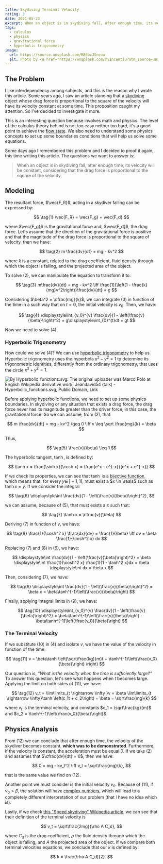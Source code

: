 ```yaml
---
title: Skydiving Terminal Velocity
rating: 3
date: 2021-05-23
excerpt: When an object is in skydiving fall, after enough time, its velocity will be constant, considering that the drag force is proportional to the square of the velocity.
tags:
  - calculus
  - physics
  - gravitational force
  - hyperbolic trigonometry
image:
  url: https://source.unsplash.com/R86bzJSneuw
  alt: Photo by <a href="https://unsplash.com/@vincentiu?utm_source=unsplash&utm_medium=referral&utm_content=creditCopyText">Vincentiu Solomon</a> on <a href="https://unsplash.com/s/photos/parachute?utm_source=unsplash&utm_medium=referral&utm_content=creditCopyText">Unsplash</a>
---
```


## The Problem

I like interdependency among subjects, and this is the reason why I wrote this article. Some years ago, I saw an article standing that a [skydiving](https://www.skydiveoc.com/about/articles/terminal-velocity-mean-skydiving/) object whose drag force is proportional to the square of the velocity will have its velocity constant at some time. This proposition caught my attention. So I've decided to investigate it more.

This is an interesting question because involves math and physics. The level of the calculus theory behind is not too easy neither too hard, it's a good point to achieve the [flow state](/zettelkasten/flow-state-psychology). We also need to understand some physics concepts to set up some boundaries conditions that will help us solve some equations.

Some days ago I remembered this problem and I decided to proof it again, this time writing this article. The questions we want to answer is:

> When an object is in skydiving fall, after enough time, its velocity will be constant, considering that the drag force is proportional to the square of the velocity.

## Modeling

The resultant force, $\vec{F_R}$, acting in a skydiver falling can be expressed by:

$$
\tag{1} \vec{F_R} = \vec{F_g} + \vec{F_d}
$$

where $\vec{F_g}$ is the gravitational force and, $\vec{F_d}$, the drag force. Let's assume that the direction of the gravitational force is positive and that the magnitude of the drag force is proportional to the square of velocity, than we have:

$$
\tag{2} m \frac{dv}{dt} = mg - kv^2
$$

where $k$ is a constant, related to the drag coefficient, fluid density through which the object is falling, and the projected area of the object.

To solve $(2)$, we can manipulate the equation to transform it to:

$$
\tag{3} m\frac{dv}{dt} = mg - kv^2 \iff \frac{1}{\left(1 - \frac{k}{mg}v^2\right)}\frac{dv}{dt} = g
$$

Considering $\beta^2 = \cfrac{mg}{k}$, we can integrate $(3)$ in function of the time in a such way that on $t=0$, the initial velocity is $v_0$. Then, we have:

$$
\tag{4} \displaystyle\int_{v_0}^{v} \frac{dv}{1 - \left(\frac{v}{\beta}\right)^2} = g\displaystyle\int_{0}^{t}dt = gt
$$

Now we need to solve $(4)$.

### Hyperbolic Trigonometry

How could we solve $(4)$? We can use [hyperbolic trigonometry](https://en.wikipedia.org/wiki/Hyperbolic_functions) to help us. Hyperbolic trigonometry uses the hyperbola $x^2 - y^2 = 1$ to determine its trigonometric identities, differently from the ordinary trigonometry, that uses the circle $x^2 + y^2 = 1$.

![By <a href="//commons.wikimedia.org/wiki/File:Hyperbolic_functions.svg" title="File:Hyperbolic functions.svg">Hyperbolic_functions.svg</a>: The original uploader was <a href="https://en.wikipedia.org/wiki/User:Marco_Polo" class="extiw" title="wikipedia:User:Marco Polo">Marco Polo</a> at <a href="https://en.wikipedia.org/wiki/" class="extiw" title="wikipedia:">English Wikipedia</a>.derivative work: <a href="//commons.wikimedia.org/wiki/User:Jeandavid54" title="User:Jeandavid54">Jeandavid54</a> (<a href="//commons.wikimedia.org/wiki/User_talk:Jeandavid54" title="User talk:Jeandavid54"><span class="signature-talk">talk</span></a>) - <a href="//commons.wikimedia.org/wiki/File:Hyperbolic_functions.svg" title="File:Hyperbolic functions.svg">Hyperbolic_functions.svg</a>, Public Domain, <a href="https://commons.wikimedia.org/w/index.php?curid=8424555">Link</a>](/images/articles/skydiver-terminal-velocity/Hyperbolic_functions-2.svg)

Before applying hyperbolic functions, we need to set up some physics boundaries. In skydiving or any situation that exists a drag force, the drag force never has its magnitude greater than the driver force, in this case, the gravitational force. So we can assume, from $(2)$, that:

$$
m \frac{dv}{dt} = mg - kv^2 \geq 0 \iff v \leq \sqrt \frac{mg}{k} = \beta
$$

Thus,

$$
\tag{5} \frac{v}{\beta} \leq 1
$$

The hyperbolic tangent, $\tanh$, is defined by:

$$
\tanh x = \frac{\sinh x}{\cosh x} = \frac{e^x - e^{-x}}{e^x + e^{-x}}
$$

If we check its properties, we can see that $\tanh$ is a [bijective function](https://math.stackexchange.com/questions/2341814/proving-hyperbolic-sine-and-tan-functions-are-bijective), which means that, for every $y \in \, \rbrack -1, 1\lbrack$, must exist a $x \in \reals$ such as $\tanh x = y$. If we consider the integral

$$
\tag{6} \displaystyle\int \frac{dv}{1 - \left(\frac{v}{\beta}\right)^2},
$$

we can assume, because of $(5)$, that must exists a $x$ such that:

$$
\tag{7} \tanh x = \cfrac{v}{\beta}
$$

Deriving $(7)$ in function of $v$, we have:

$$
\tag{8} \frac{1}{\cosh^2 x} \frac{dx}{dv} = \frac{1}{\beta} \iff dv = \beta \frac{1}{\cosh^2 x} dx
$$

Replacing $(7)$ and $(8)$ in $(6)$, we have:

$$
\displaystyle\int \frac{dv}{1 - \left(\frac{v}{\beta}\right)^2} = \beta \displaystyle\int \frac{1}{\cosh^2 x} \frac{1}{1 - \tanh^2 x}dx = \beta \displaystyle\int dx = \beta x
$$

Then, considering $(7)$, we have:

$$
\tag{9} \displaystyle\int \frac{dv}{1 - \left(\frac{v}{\beta}\right)^2} = \beta x = \beta\tanh^{-1}\left(\frac{v}{\beta}\right)
$$

Finally, applying integral limits in $(9)$, we have:

$$
\tag{10} \displaystyle\int_{v_0}^{v} \frac{dv}{1 - \left(\frac{v}{\beta}\right)^2} = \beta\tanh^{-1}\left(\frac{v}{\beta}\right) - \beta\tanh^{-1}\left(\frac{v_0}{\beta}\right)
$$

### The Terminal Velocity

If we substitute $(10)$ in $(4)$ and isolate $v$, we have the value of the velocity in function of the time:

$$
\tag{11} v = \beta\tanh \left(\sqrt\frac{kg}{m}t + \tanh^{-1}\left(\frac{v_0}{\beta}\right) \right)
$$

Our question is, _"What is the velocity when the time is sufficiently large?"_ To answer this question, let's see what happens when $t$ becomes large. Applying the limit on both sides of $(11)$, we have:

$$
\tag{12} v_t = \lim\limits_{t \rightarrow \infty }v = \beta \lim\limits_{t \rightarrow \infty}\tanh \left(c_1t + c_2\right) = \beta = \sqrt\frac{mg}{k}
$$

where $v_t$ is the terminal velocity, and constants $c_1 = \sqrt\frac{kg}{m}$ and $c_2 = \tanh^{-1}\left(\frac{v_0}{\beta}\right)$.

## Physics Analysis

From $(12)$ we can conclude that after enough time, the velocity of the skydiver becomes constant, **which was to be demonstrated**. Furthermore, if the velocity is constant, the acceleration must be equal $0$. If we take $(2)$ and assumes that $\cfrac{dv}{dt} = 0$, then we have:

$$
0 = mg - kv_t^2 \iff v_t = \sqrt\frac{mg}{k},
$$

that is the same value we find on $(12)$.

Another point we must consider is the initial velocity $v_0$. Because of $(11)$, if $v_0 > \beta$, the solution will have [complex numbers](https://en.wikipedia.org/wiki/Complex_number), which will lead to a completely different interpretation of our problem (that I have no idea which is).

Lastly, if we check [this "Speed skydiving" Wikipedia article](https://en.wikipedia.org/wiki/Speed_skydiving), we can see that their definition of the terminal velocity is

$$
v_t = \sqrt\frac{2mg}{\rho A C_d},
$$

where $C_d$ is the drag coefficient, $\rho$ the fluid density through which the object is falling, and $A$ the projected area of the object. If we compare both terminal velocities equations, we conclude that our $k$ is defined by:

$$
k = \frac{\rho A C_d}{2}.
$$
